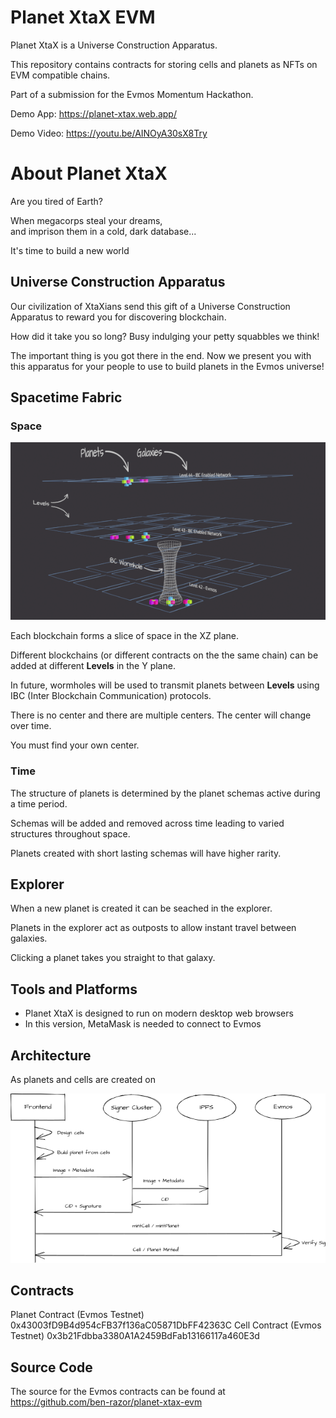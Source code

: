 # Planet XtaX EVM

Planet XtaX is a Universe Construction Apparatus.  

This repository contains contracts for storing cells and planets as NFTs on EVM compatible chains.

Part of a submission for the Evmos Momentum Hackathon.

Demo App: https://planet-xtax.web.app/

Demo Video: https://youtu.be/AINOyA30sX8Try

# About Planet XtaX 

Are you tired of Earth?  

When megacorps steal your dreams,  
and imprison them in a cold, dark database...  

It's time to build a new world

## Universe Construction Apparatus

Our civilization of XtaXians send this gift of a Universe Construction Apparatus to reward you for discovering blockchain.

How did it take you so long? Busy indulging your petty squabbles we think!

The important thing is you got there in the end. Now we present you with this apparatus for your people to use to build planets in the Evmos universe!

## Spacetime Fabric

### Space

![Universe Structure](https://raw.githubusercontent.com/ben-razor/planet-xtax-evm/main/assets/images/infographic/structure-simple-small-1.png?token=GHSAT0AAAAAABSXBPNIOJQSSOBTYPYLJSVWYZHULZA)

Each blockchain forms a slice of space in the XZ plane.  

Different blockchains (or different contracts on the the same chain) can be added at different **Levels** in the Y plane.  

In future, wormholes will be used to transmit planets between **Levels** using IBC (Inter Blockchain Communication) protocols.

There is no center and there are multiple centers. The center will change over time.

You must find your own center.

### Time

The structure of planets is determined by the planet schemas active during a time period.  

Schemas will be added and removed across time leading to varied structures throughout space.  

Planets created with short lasting schemas will have higher rarity.  

## Explorer

When a new planet is created it can be seached in the explorer.

Planets in the explorer act as outposts to allow instant travel between galaxies.

Clicking a planet takes you straight to that galaxy.

## Tools and Platforms

* Planet XtaX is designed to run on modern desktop web browsers
* In this version, MetaMask is needed to connect to Evmos

## Architecture

As planets and cells are created on 

![System Architecture](https://raw.githubusercontent.com/ben-razor/planet-xtax-evm/main/assets/images/infographic/mint-overview.png?token=GHSAT0AAAAAABSXBPNIXOFSNUX2DDQJGWLMYZHT7WA)

## Contracts

Planet Contract (Evmos Testnet) 0x43003fD9B4d954cFB37f136aC05871DbFF42363C
Cell Contract (Evmos Testnet)   0x3b21Fdbba3380A1A2459BdFab13166117a460E3d

## Source Code

The source for the Evmos contracts can be found at https://github.com/ben-razor/planet-xtax-evm